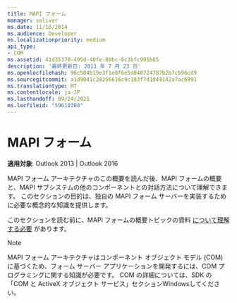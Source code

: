 ```yaml
---
title: MAPI フォーム
manager: soliver
ms.date: 11/16/2014
ms.audience: Developer
ms.localizationpriority: medium
api_type:
- COM
ms.assetid: 41d35370-495d-40fe-80bc-6c3bfc995b85
description: '最終更新日: 2011 年 7 月 23 日'
ms.openlocfilehash: 96c504b19e3f1e0f6e5d040724787b2b7cb96cd9
ms.sourcegitcommit: a1d9041c20256616c9c183f7d1049142a7ac6991
ms.translationtype: MT
ms.contentlocale: ja-JP
ms.lasthandoff: 09/24/2021
ms.locfileid: "59610308"
---
```

# <a name="mapi-forms"></a>MAPI フォーム

  
  
**適用対象**: Outlook 2013 | Outlook 2016 
  
MAPI フォーム アーキテクチャのこの概要を読んだ後、MAPI フォームの概要と、MAPI サブシステムの他のコンポーネントとの対話方法について理解できます。 このセクションの目的は、独自の MAPI フォーム サーバーを実装するために必要な概念的な知識を提供します。
  
このセクションを読む前に、MAPI フォームの概要トピックの資料 [について理解する必要](mapi-forms-overview.md) があります。 
  
> [!NOTE]
> MAPI フォーム アーキテクチャはコンポーネント オブジェクト モデル (COM) に基づくため、フォーム サーバー アプリケーションを開発するには、COM プログラミングに関する知識が必要です。 COM の詳細については、SDK の「COM と ActiveX オブジェクト サービス」セクションWindowsしてください。 
  

